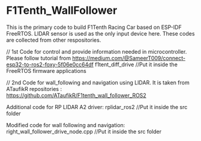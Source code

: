 # F1Tenth_WallFollower
This is the primary code to build F1Tenth Racing Car based on ESP-IDF FreeRTOS. LIDAR sensor is used as the only input device here. These codes are collected from other respositories.

// 1st Code for control and provide information needed in microcontroller. Please follow tutorial from https://medium.com/@SameerT009/connect-esp32-to-ros2-foxy-5f06e0cc64df
f1tent_diff_drive //Put it inside the FreeRTOS firmware applications

// 2nd Code for wall_following and navigation using LIDAR. It is taken from ATaufikR repositories : https://github.com/ATaufikR/F1tenth_wall_follower_ROS2

Additional code for RP LIDAR A2 driver:
rplidar_ros2 //Put it inside the src folder

Modified code for wall following and navigation:
right_wall_follower_drive_node.cpp //Put it inside the src folder
